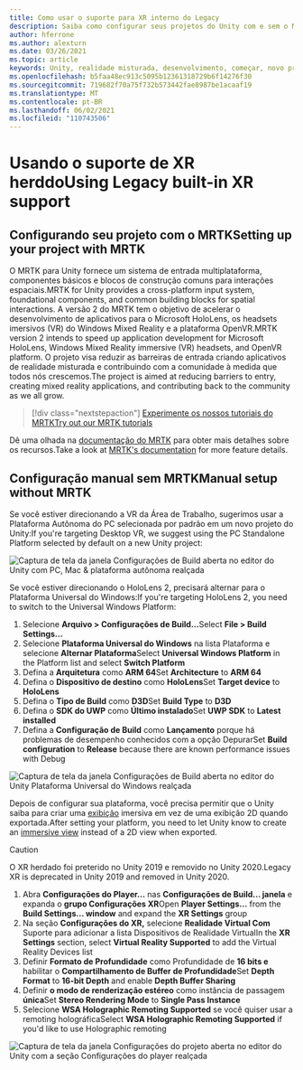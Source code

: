 ```yaml
---
title: Como usar o suporte para XR interno do Legacy
description: Saiba como configurar seus projetos do Unity com e sem o MRTK usando o suporte a XR herdado.
author: hferrone
ms.author: alexturn
ms.date: 03/26/2021
ms.topic: article
keywords: Unity, realidade misturada, desenvolvimento, começar, novo projeto, Windows Mixed Reality, UWP, XR, desempenho, herdado, mrtk
ms.openlocfilehash: b5faa48ec913c5095b12361318729b6f14276f30
ms.sourcegitcommit: 719682f70a75f732b573442fae8987be1acaaf19
ms.translationtype: MT
ms.contentlocale: pt-BR
ms.lasthandoff: 06/02/2021
ms.locfileid: "110743506"
---
```

# <a name="using-legacy-built-in-xr-support"></a><span data-ttu-id="f8a93-104">Usando o suporte de XR herddo</span><span class="sxs-lookup"><span data-stu-id="f8a93-104">Using Legacy built-in XR support</span></span>

## <a name="setting-up-your-project-with-mrtk"></a><span data-ttu-id="f8a93-105">Configurando seu projeto com o MRTK</span><span class="sxs-lookup"><span data-stu-id="f8a93-105">Setting up your project with MRTK</span></span>

<span data-ttu-id="f8a93-106">O MRTK para Unity fornece um sistema de entrada multiplataforma, componentes básicos e blocos de construção comuns para interações espaciais.</span><span class="sxs-lookup"><span data-stu-id="f8a93-106">MRTK for Unity provides a cross-platform input system, foundational components, and common building blocks for spatial interactions.</span></span> <span data-ttu-id="f8a93-107">A versão 2 do MRTK tem o objetivo de acelerar o desenvolvimento de aplicativos para o Microsoft HoloLens, os headsets imersivos (VR) do Windows Mixed Reality e a plataforma OpenVR.</span><span class="sxs-lookup"><span data-stu-id="f8a93-107">MRTK version 2 intends to speed up application development for Microsoft HoloLens, Windows Mixed Reality immersive (VR) headsets, and OpenVR platform.</span></span> <span data-ttu-id="f8a93-108">O projeto visa reduzir as barreiras de entrada criando aplicativos de realidade misturada e contribuindo com a comunidade à medida que todos nós crescemos.</span><span class="sxs-lookup"><span data-stu-id="f8a93-108">The project is aimed at reducing barriers to entry, creating mixed reality applications, and contributing back to the community as we all grow.</span></span>

> [!div class="nextstepaction"]
> [<span data-ttu-id="f8a93-109">Experimente os nossos tutoriais do MRTK</span><span class="sxs-lookup"><span data-stu-id="f8a93-109">Try out our MRTK tutorials</span></span>](./tutorials/mr-learning-base-02.md?tabs=wsa)

<span data-ttu-id="f8a93-110">Dê uma olhada na [documentação do MRTK](/windows/mixed-reality/mrtk-unity) para obter mais detalhes sobre os recursos.</span><span class="sxs-lookup"><span data-stu-id="f8a93-110">Take a look at [MRTK's documentation](/windows/mixed-reality/mrtk-unity) for more feature details.</span></span>

## <a name="manual-setup-without-mrtk"></a><span data-ttu-id="f8a93-111">Configuração manual sem MRTK</span><span class="sxs-lookup"><span data-stu-id="f8a93-111">Manual setup without MRTK</span></span>

<span data-ttu-id="f8a93-112">Se você estiver direcionando a VR da Área de Trabalho, sugerimos usar a Plataforma Autônoma do PC selecionada por padrão em um novo projeto do Unity:</span><span class="sxs-lookup"><span data-stu-id="f8a93-112">If you're targeting Desktop VR, we suggest using the PC Standalone Platform selected by default on a new Unity project:</span></span>

![Captura de tela da janela Configurações de Build aberta no editor do Unity com PC, Mac & plataforma autônoma realçada](images/wmr-config-img-3.png)

<span data-ttu-id="f8a93-114">Se você estiver direcionando o HoloLens 2, precisará alternar para o Plataforma Universal do Windows:</span><span class="sxs-lookup"><span data-stu-id="f8a93-114">If you're targeting HoloLens 2, you need to switch to the Universal Windows Platform:</span></span>

1.  <span data-ttu-id="f8a93-115">Selecione **Arquivo > Configurações de Build...**</span><span class="sxs-lookup"><span data-stu-id="f8a93-115">Select **File > Build Settings...**</span></span>
2.  <span data-ttu-id="f8a93-116">Selecione **Plataforma Universal do Windows** na lista Plataforma e selecione **Alternar Plataforma**</span><span class="sxs-lookup"><span data-stu-id="f8a93-116">Select **Universal Windows Platform** in the Platform list and select **Switch Platform**</span></span>
3.  <span data-ttu-id="f8a93-117">Defina a **Arquitetura** como **ARM 64**</span><span class="sxs-lookup"><span data-stu-id="f8a93-117">Set **Architecture** to **ARM 64**</span></span>
4.  <span data-ttu-id="f8a93-118">Defina o **Dispositivo de destino** como **HoloLens**</span><span class="sxs-lookup"><span data-stu-id="f8a93-118">Set **Target device** to **HoloLens**</span></span>
5.  <span data-ttu-id="f8a93-119">Defina o **Tipo de Build** como **D3D**</span><span class="sxs-lookup"><span data-stu-id="f8a93-119">Set **Build Type** to **D3D**</span></span>
6.  <span data-ttu-id="f8a93-120">Defina o **SDK do UWP** como **Último instalado**</span><span class="sxs-lookup"><span data-stu-id="f8a93-120">Set **UWP SDK** to **Latest installed**</span></span>
7.  <span data-ttu-id="f8a93-121">Defina a **Configuração de Build** como **Lançamento** porque há problemas de desempenho conhecidos com a opção Depurar</span><span class="sxs-lookup"><span data-stu-id="f8a93-121">Set **Build configuration** to **Release** because there are known performance issues with Debug</span></span>

![Captura de tela da janela Configurações de Build aberta no editor do Unity Plataforma Universal do Windows realçada](images/wmr-config-img-4.png)

<span data-ttu-id="f8a93-123">Depois de configurar sua plataforma, você precisa permitir que o Unity saiba para criar uma [exibição](../../design/app-views.md) imersiva em vez de uma exibição 2D quando exportada.</span><span class="sxs-lookup"><span data-stu-id="f8a93-123">After setting your platform, you need to let Unity know to create an [immersive view](../../design/app-views.md) instead of a 2D view when exported.</span></span>

> [!CAUTION]
> <span data-ttu-id="f8a93-124">O XR herdado foi preterido no Unity 2019 e removido no Unity 2020.</span><span class="sxs-lookup"><span data-stu-id="f8a93-124">Legacy XR is deprecated in Unity 2019 and removed in Unity 2020.</span></span>

1. <span data-ttu-id="f8a93-125">Abra **Configurações do Player...** nas **Configurações de Build... janela** e expanda o **grupo Configurações XR**</span><span class="sxs-lookup"><span data-stu-id="f8a93-125">Open **Player Settings...** from the **Build Settings... window** and expand the **XR Settings** group</span></span>
2. <span data-ttu-id="f8a93-126">Na seção **Configurações do XR,** selecione **Realidade Virtual Com** Suporte para adicionar a lista Dispositivos de Realidade Virtual</span><span class="sxs-lookup"><span data-stu-id="f8a93-126">In the **XR Settings** section, select **Virtual Reality Supported** to add the Virtual Reality Devices list</span></span>
3. <span data-ttu-id="f8a93-127">Definir **Formato de Profundidade** como Profundidade de **16 bits e** habilitar o **Compartilhamento de Buffer de Profundidade**</span><span class="sxs-lookup"><span data-stu-id="f8a93-127">Set **Depth Format** to **16-bit Depth** and enable **Depth Buffer Sharing**</span></span>
4. <span data-ttu-id="f8a93-128">Definir **o modo de renderização estéreo** como instância de passagem **única**</span><span class="sxs-lookup"><span data-stu-id="f8a93-128">Set **Stereo Rendering Mode** to **Single Pass Instance**</span></span>
5. <span data-ttu-id="f8a93-129">Selecione **WSA Holographic Remoting Supported** se você quiser usar a remoting holográfica</span><span class="sxs-lookup"><span data-stu-id="f8a93-129">Select **WSA Holographic Remoting Supported** if you'd like to use Holographic remoting</span></span> 

![Captura de tela da janela Configurações do projeto aberta no editor do Unity com a seção Configurações do player realçada](images/wmr-config-img-9.png)